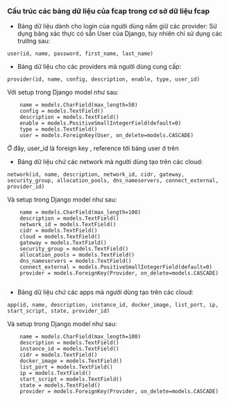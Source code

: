 ### Cấu trúc các bảng dữ liệu của fcap trong cơ sở dữ liệu fcap

- Bảng dữ liệu dành cho login của người dùng nắm giữ các provider: Sử dụng bảng xác thực có sẵn User của Django, tuy nhiên chỉ sử dụng các trường sau:
```
user(id, name, password, first_name, last_name)
```
- Bảng dữ liệu cho các providers mà người dùng cung cấp:
```
provider(id, name, config, description, enable, type, user_id)
```
Với setup trong Django model như sau:
```
    name = models.CharField(max_length=50)
    config = models.TextField()
    description = models.TextField()
    enable = models.PositiveSmallIntegerField(default=0)
    type = models.TextField()
    user = models.ForeignKey(User, on_delete=models.CASCADE)
```
Ở đây, user_id là foreign key , reference tới bảng user ở trên

- Bảng dữ liệu chứ các network mà người dùng tạo trên các cloud:

```
network(id, name, description, network_id, cidr, gateway, security_group, allocation_pools, dns_nameservers, connect_external, provider_id)
```
Và setup trong Django model như sau:

```
    name = models.CharField(max_length=100)
    description = models.TextField()
    network_id = models.TextField()
    cidr = models.TextField()
    cloud = models.TextField()
    gateway = models.TextField()
    security_group = models.TextField()
    allocation_pools = models.TextField()
    dns_nameservers = models.TextField()
    connect_external = models.PositiveSmallIntegerField(default=0)
    provider = models.ForeignKey(Provider, on_delete=models.CASCADE)
    
```
 
- Bảng dữ liệu chứ các apps mà người dùng tạo trên các cloud:

```
app(id, name, description, instance_id, docker_image, list_port, ip, start_script, state, provider_id)

```

Và setup trong Django model như sau:

```
    name = models.CharField(max_length=100)
    description = models.TextField()
    instance_id = models.TextField()
    cidr = models.TextField()
    docker_image = models.TextField()
    list_port = models.TextField()
    ip = models.TextField()
    start_script = models.TextField()
    state = models.TextField()
    provider = models.ForeignKey(Provider, on_delete=models.CASCADE)
    
```
